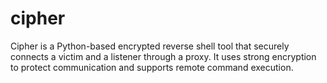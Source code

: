 # cipher
Cipher is a Python-based encrypted reverse shell tool that securely connects a victim and a listener through a proxy. It uses strong encryption to protect communication and supports remote command execution.
